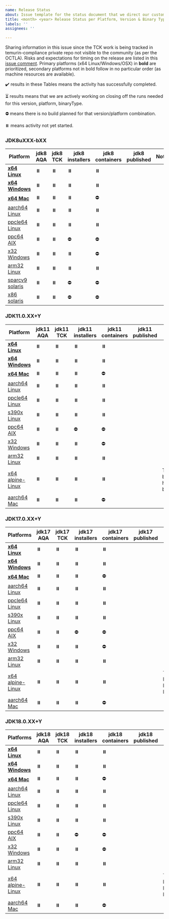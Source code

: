 ```yaml
---
name: Release Status
about: Issue template for the status document that we direct our customers to during a release cycle
title: <month> <year> Release Status per Platform, Version & Binary Type
labels: ''
assignees: ''

---
```


Sharing information in this issue since the TCK work is being tracked in temurin-compliance private repo not visible to the community (as per the OCTLA).  Risks and expectations for timing on the release are listed in this [issue comment](https://github.com/adoptium/adoptium/issues/3#issuecomment-866903922).  Primary platforms (x64 Linux/Windows/OSX) in **bold** are prioritized, secondary platforms not in bold follow in no particular order (as machine resources are available).

✔️ results in these Tables means the activity has successfully completed.

⏳ results means that we are actively working on closing off the runs needed for this version, platform, binaryType.

⛔ means there is no build planned for that version/platform combination.

⏸️ means activity not yet started.

### JDK8uXXX-bXX
| Platform | jdk8 AQA  | jdk8 TCK | jdk8 installers | jdk8 containers | jdk8 published | Notes |
| -----  | ----- | ----- | ----- | ----- | ----- | ----- |
| [**x64 Linux**](https://ci.adoptopenjdk.net/job/build-scripts/job/openjdk8-pipeline/xxxx/artifact/target/linux/x64/hotspot) | ⏸️ | ⏸️ | ⏸️ | ⏸️ |  |  |
| [**x64 Windows**](https://ci.adoptopenjdk.net/job/build-scripts/job/openjdk8-pipeline/xxxx/artifact/target/windows/x64/hotspot) | ⏸️ | ⏸️ | ⏸️ | ⏸️ |  |  |
| [**x64 Mac**](https://ci.adoptopenjdk.net/job/build-scripts/job/openjdk8-pipeline/xxxx/artifact/target/mac/x64/hotspot) | ⏸️ | ⏸️ | ⏸️ | ⛔ |  |  |
| [aarch64 Linux](https://ci.adoptopenjdk.net/job/build-scripts/job/openjdk8-pipeline/xxxx/artifact/target/linux/aarch64/hotspot) | ⏸️  | ⏸️ | ⏸️ | ⏸️ |  |  |
| [ppcle64 Linux](https://ci.adoptopenjdk.net/job/build-scripts/job/openjdk8-pipeline/xxxx/artifact/target/linux/ppc64le/hotspot) | ⏸️ | ⏸️ | ⏸️ | ⏸️ |  |  |
| [ppc64 AIX](https://ci.adoptopenjdk.net/job/build-scripts/job/openjdk8-pipeline/xxxx/artifact/target/aix/ppc64/hotspot) | ⏸️ | ⏸️ | ⛔ | ⛔ |  |  |
| [x32 Windows](https://ci.adoptopenjdk.net/job/build-scripts/job/openjdk8-pipeline/xxxx/artifact/target/windows/x86-32/hotspot) | ⏸️ | ⏸️ | ⏸️ | ⛔ |  |  |
| [arm32 Linux](https://ci.adoptopenjdk.net/job/build-scripts/job/openjdk8-pipeline/yyyy/artifact/target/linux/arm/hotspot) | ⏸️ | ⏸️ | ⏸️ | ⏸️ |  |  |
| [sparcv9 solaris](https://ci.adoptopenjdk.net/job/build-scripts/job/openjdk8-pipeline/xxxx/artifact/target/solaris/sparcv9/hotspot) | ⏸️ | ⏸️ | ⛔  | ⛔ |  |  |
| [x86 solaris](https://ci.adoptopenjdk.net/job/build-scripts/job/openjdk8-pipeline/xxxx/artifact/target/solaris/x64/hotspot) |  ⏸️   | ⏸️   | ⛔  | ⛔ |  |  |

### JDK11.0.XX+Y
| Platform  | jdk11 AQA  | jdk11 TCK | jdk11 installers | jdk11 containers | jdk11 published | Notes |
| ----- | ----- | ----- | ----- | ----- | ----- | ----- |
| [**x64 Linux**](https://ci.adoptopenjdk.net/job/build-scripts/job/openjdk11-pipeline/xxxx/artifact/target/linux/x64/hotspot/) | ⏸️ | ⏸️ | ⏸️ | ⏸️ |  |  |
| [**x64 Windows**](https://ci.adoptopenjdk.net/job/build-scripts/job/openjdk11-pipeline/xxxx/artifact/target/windows/x64/hotspot/) | ⏸️ | ⏸️ | ⏸️ | ⏸️ |  |  |
| [**x64 Mac**](https://ci.adoptopenjdk.net/job/build-scripts/job/openjdk11-pipeline/xxxx/artifact/target/mac/x64/hotspot/) | ⏸️ | ⏸️ | ⏸️ | ⛔ |  |  |
| [aarch64 Linux](https://ci.adoptopenjdk.net/job/build-scripts/job/openjdk11-pipeline/xxxx/artifact/target/linux/aarch64/hotspot/) | ⏸️ | ⏸️ | ⏸️ | ⏸️ |  |  |
| [ppcle64 Linux](https://ci.adoptopenjdk.net/job/build-scripts/job/openjdk11-pipeline/xxxx/artifact/target/linux/ppc64le/hotspot/) |  ⏸️ | ⏸️ | ⏸️ | ⏸️ |  |  |
| [s390x Linux](https://ci.adoptopenjdk.net/job/build-scripts/job/openjdk11-pipeline/xxxx/artifact/target/linux/s390x/hotspot/) | ⏸️ | ⏸️ | ⏸️ | ⏸️ |  |  |
| [ppc64 AIX](https://ci.adoptopenjdk.net/job/build-scripts/job/openjdk11-pipeline/xxxx/artifact/target/aix/ppc64/hotspot/) | ⏸️ | ⏸️ | ⛔ |⛔ |  |  |
| [x32 Windows](https://ci.adoptopenjdk.net/job/build-scripts/job/openjdk11-pipeline/xxxx/artifact/target/windows/x86-32/hotspot/) | ⏸️ | ⏸️ | ⏸️ | ⛔ |  |  |
| [arm32 Linux](https://ci.adoptopenjdk.net/job/build-scripts/job/openjdk11-pipeline/xxxx/artifact/target/linux/arm/hotspot/) | ⏸️ | ⏸️ | ⏸️ | ⏸️ |  |  |
| [x64 alpine-Linux](https://ci.adoptopenjdk.net/job/build-scripts/job/openjdk11-pipeline/xxxx/artifact/target/alpine-linux/x64/hotspot/) | ⏸️ | ⏸️ | ⏸️ | ⏸️ |  | This will be a headless build |
| [aarch64 Mac](https://ci.adoptopenjdk.net/job/build-scripts/job/openjdk17-pipeline/xxxx/artifact/target/mac/aarch64/hotspot/) | ⏸️ | ⏸️ | ⏸️ | ⛔ |  |  |

### JDK17.0.XX+Y
| Platforms  | jdk17 AQA  | jdk17 TCK | jdk17 installers | jdk17 containers | jdk17 published | Notes |
| ----- | ----- | ----- | ----- | ----- | ----- | ----- |
| [**x64 Linux**](https://ci.adoptopenjdk.net/job/build-scripts/job/openjdk17-pipeline/xxx/artifact/target/linux/x64/hotspot/)| ⏸️ | ⏸️ | ⏸️ | ⏸️ |  |  |
| [**x64 Windows**](https://ci.adoptopenjdk.net/job/build-scripts/job/openjdk17-pipeline/xxx/artifact/target/windows/x64/hotspot/) | ⏸️ | ⏸️ | ⏸️  | ⏸️  |  |  |
| [**x64 Mac**](https://ci.adoptopenjdk.net/job/build-scripts/job/openjdk17-pipeline/xxx/artifact/target/mac/x64/hotspot/) | ⏸️ | ⏸️ | ⏸️  | ⛔ |  |  |
| [aarch64 Linux](https://ci.adoptopenjdk.net/job/build-scripts/job/openjdk17-pipeline/xxx/artifact/target/linux/aarch64/hotspot/) | ⏸️ | ⏸️ | ⏸️ | ⏸️ |  |  |
| [ppcle64 Linux](https://ci.adoptopenjdk.net/job/build-scripts/job/openjdk17-pipeline/xxx/artifact/target/linux/ppc64le/hotspot/) | ⏸️ | ⏸️ | ⏸️ | ⏸️ |  |  |
| [s390x Linux](https://ci.adoptopenjdk.net/job/build-scripts/job/openjdk17-pipeline/xxx/artifact/target/linux/s390x/hotspot/) | ⏸️ | ⏸️ | ⏸️ | ⏸️ |  |  |
| [ppc64 AIX](https://ci.adoptopenjdk.net/job/build-scripts/job/openjdk17-pipeline/xxx/artifact/target/aix/ppc64/hotspot/)| ⏸️ | ⏸️ | ⛔ |⛔  |  |  |
| [x32 Windows](https://ci.adoptopenjdk.net/job/build-scripts/job/openjdk17-pipeline/xxx/artifact/target/windows/x86-32/hotspot/) | ⏸️ | ⏸️ | ⏸️ | ⛔ |  |  |
| [arm32 Linux](https://ci.adoptopenjdk.net/job/build-scripts/job/openjdk17-pipeline/xxx/artifact/target/linux/arm/hotspot/) | ⏸️ | ⏸️ | ⏸️ | ⏸️ |  |  |
| [x64 alpine-Linux](https://ci.adoptopenjdk.net/job/build-scripts/job/openjdk17-pipeline/xxx/artifact/target/alpine-linux/x64/hotspot/) | ⏸️ | ⏸️ | ⏸️ | ⏸️ |  | This will be a headless build |
| [aarch64 Mac](https://ci.adoptopenjdk.net/job/build-scripts/job/openjdk17-pipeline/xxx/artifact/target/mac/aarch64/hotspot/) | ⏸️ | ⏸️ | ⏸️ | ⛔ |  |  |

### JDK18.0.XX+Y
| Platforms  | jdk18 AQA  | jdk18 TCK | jdk18 installers | jdk18 containers | jdk18 published | Notes |
| ----- | ----- | ----- | ----- | ----- | ----- | ----- |
| [**x64 Linux**](https://ci.adoptopenjdk.net/job/build-scripts/job/openjdk18-pipeline/xxx/artifact/target/linux/x64/hotspot/)| ⏸️ | ⏸️ | ⏸️ | ⏸️ |  |  |
| [**x64 Windows**](https://ci.adoptopenjdk.net/job/build-scripts/job/openjdk18-pipeline/xxx/artifact/target/windows/x64/hotspot/) | ⏸️ | ⏸️ | ⏸️  | ⏸️  |  |  |
| [**x64 Mac**](https://ci.adoptopenjdk.net/job/build-scripts/job/openjdk18-pipeline/xxx/artifact/target/mac/x64/hotspot/) | ⏸️ | ⏸️ | ⏸️  | ⛔ |  |  |
| [aarch64 Linux](https://ci.adoptopenjdk.net/job/build-scripts/job/openjdk18-pipeline/xxx/artifact/target/linux/aarch64/hotspot/) | ⏸️ | ⏸️ | ⏸️ | ⏸️ |  |  |
| [ppcle64 Linux](https://ci.adoptopenjdk.net/job/build-scripts/job/openjdk18-pipeline/xxx/artifact/target/linux/ppc64le/hotspot/) | ⏸️ | ⏸️ | ⏸️ | ⏸️ |  |  |
| [s390x Linux](https://ci.adoptopenjdk.net/job/build-scripts/job/openjdk18-pipeline/xxx/artifact/target/linux/s390x/hotspot/) | ⏸️ | ⏸️ | ⏸️ | ⏸️ |  |  |
| [ppc64 AIX](https://ci.adoptopenjdk.net/job/build-scripts/job/openjdk18-pipeline/xxx/artifact/target/aix/ppc64/hotspot/)| ⏸️ | ⏸️ | ⛔ |⛔  |  |  |
| [x32 Windows](https://ci.adoptopenjdk.net/job/build-scripts/job/openjdk18-pipeline/xxx/artifact/target/windows/x86-32/hotspot/) | ⏸️ | ⏸️ | ⏸️ | ⛔ |  |  |
| [arm32 Linux](https://ci.adoptopenjdk.net/job/build-scripts/job/openjdk18-pipeline/xxx/artifact/target/linux/arm/hotspot/) | ⏸️ | ⏸️ | ⏸️ | ⏸️ |  |  |
| [x64 alpine-Linux](https://ci.adoptopenjdk.net/job/build-scripts/job/openjdk18-pipeline/xxx/artifact/target/alpine-linux/x64/hotspot/) | ⏸️ | ⏸️ | ⏸️ | ⏸️ |  | This will be a headless build |
| [aarch64 Mac](https://ci.adoptopenjdk.net/job/build-scripts/job/openjdk18-pipeline/xxx/artifact/target/mac/aarch64/hotspot/) | ⏸️ | ⏸️ | ⏸️ | ⛔ |  |  |
